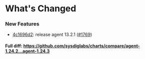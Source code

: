 # What's Changed

### New Features
- [4c1696d2](https://github.com/sysdiglabs/charts/commit/4c1696d25db079854a120001dbbe3cbce1d79e68): release agent 13.2.1 ([#1769](https://github.com/sysdiglabs/charts/issues/1769))
#### Full diff: https://github.com/sysdiglabs/charts/compare/agent-1.24.2...agent-1.24.3
